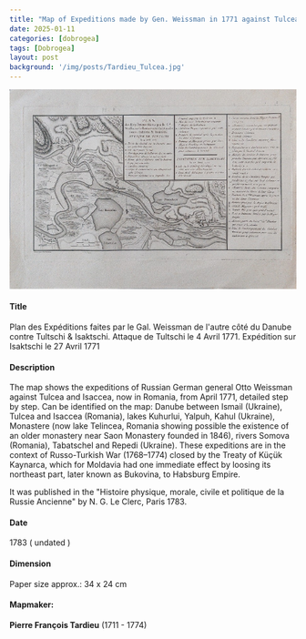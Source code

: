 ```yaml
---
title: "Map of Expeditions made by Gen. Weissman in 1771 against Tulcea - Pierre François Tardieu - 1783"
date: 2025-01-11
categories: [dobrogea]
tags: [Dobrogea]
layout: post
background: '/img/posts/Tardieu_Tulcea.jpg'
---
```

![Map](/img/posts/Tardieu_Tulcea.jpg "Map")
#### Title ####
Plan des Expéditions faites par le Gal. Weissman de l'autre côté du Danube contre Tultschi & Isaktschi. Attaque de Tultschi le 4 Avril 1771. Expédition sur Isaktschi le 27 Avril 1771

#### Description ####
The map shows the expeditions of Russian German general Otto Weissman against Tulcea and Isaccea, now in Romania, from April 1771, detailed step by step.
Can be identified on the map: Danube between Ismail (Ukraine), Tulcea and Isaccea (Romania), lakes Kuhurlui, Yalpuh, Kahul (Ukraine), Monastere (now lake Telincea, Romania showing possible the existence of an older monastery near Saon Monastery founded in 1846), rivers Somova (Romania), Tabatschel  and Repedi (Ukraine).
These expeditions are in the context of Russo-Turkish War (1768–1774) closed by the Treaty of Küçük Kaynarca, which for Moldavia had one immediate effect by loosing its northeast part, later known as Bukovina, to Habsburg Empire.

It was published in the "Histoire physique, morale, civile et politique de la Russie Ancienne" by N. G. Le Clerc, Paris 1783.

#### Date ####
1783 ( undated )

#### Dimension ####
Paper size approx.: 34 x 24 cm

#### Mapmaker: ####
**Pierre François Tardieu** (1711 - 1774)